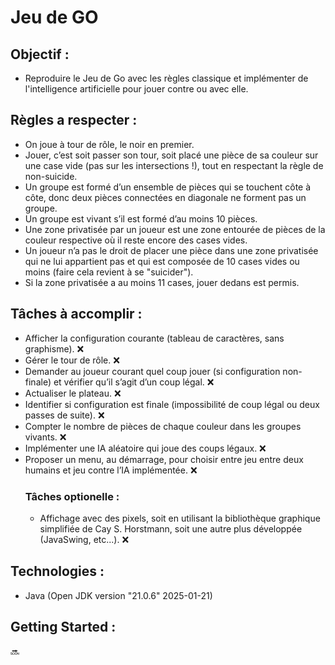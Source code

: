 # Jeu de GO

## Objectif : 
- Reproduire le Jeu de Go avec les règles classique et implémenter de l'intelligence artificielle pour jouer contre ou avec elle.

## Règles a respecter : 
- On joue à tour de rôle, le noir en premier.
- Jouer, c’est soit passer son tour, soit placé une pièce de sa couleur sur une case vide (pas sur les intersections !), tout en respectant la règle de non-suicide.
- Un groupe est formé d’un ensemble de pièces qui se touchent côte à côte, donc deux pièces connectées en diagonale ne forment pas un groupe.
- Un groupe est vivant s’il est formé d’au moins 10 pièces.
- Une zone privatisée par un joueur est une zone entourée de pièces de la couleur respective où il reste encore des cases vides.
- Un joueur n’a pas le droit de placer une pièce dans une zone privatisée qui ne lui appartient pas et qui est composée de 10 cases vides ou moins (faire cela revient à se "suicider").
- Si la zone privatisée a au moins 11 cases, jouer dedans est permis.

## Tâches à accomplir : 
- Afficher la configuration courante (tableau de caractères, sans graphisme). ❌
- Gérer le tour de rôle. ❌
- Demander au joueur courant quel coup jouer (si configuration non-finale) et vérifier qu’il s’agit d’un coup légal. ❌
- Actualiser le plateau. ❌
- Identifier si configuration est finale (impossibilité de coup légal ou deux passes de suite). ❌
- Compter le nombre de pièces de chaque couleur dans les groupes vivants. ❌
- Implémenter une IA aléatoire qui joue des coups légaux. ❌
- Proposer un menu, au démarrage, pour choisir entre jeu entre deux humains et jeu contre l’IA implémentée. ❌
    ### Tâches optionelle : 
    - Affichage avec des pixels, soit en utilisant la bibliothèque graphique simplifiée de Cay S. Horstmann, soit une autre plus développée (JavaSwing, etc...). ❌

## Technologies :
- Java (Open JDK version "21.0.6" 2025-01-21)

## Getting Started : 
   🔜
